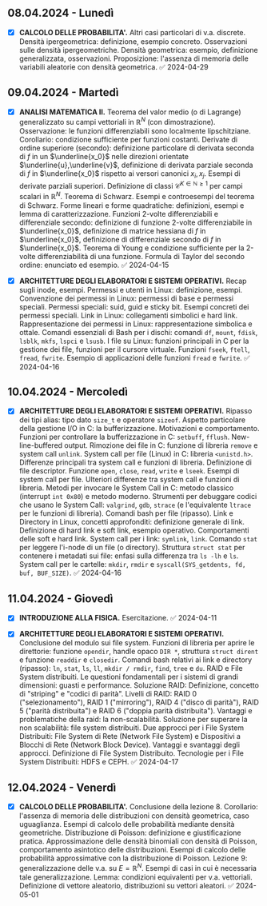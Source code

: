 ## 08.04.2024 - Lunedì
- [x] **CALCOLO DELLE PROBABILITA'.** Altri casi particolari di v.a. discrete. Densità ipergeometrica: definizione, esempio concreto. Osservazioni sulle densità ipergeometriche. Densità geometrica: esempio, definizione generalizzata, osservazioni. Proposizione: l'assenza di memoria delle variabili aleatorie con densità geometrica. ✅ 2024-04-29

## 09.04.2024 - Martedì
- [x] **ANALISI MATEMATICA II.** Teorema del valor medio (o di Lagrange) generalizzato su campi vettoriali in $\mathbb{R}^N$ (con dimostrazione). Osservazione: le funzioni differenziabili sono localmente lipschitziane. Corollario: condizione sufficiente per funzioni costanti. Derivate di ordine superiore (secondo): definizione particolare di derivata seconda di $f$ in un $\underline{x_0}$ nelle direzioni orientate $\underline{u},\underline{v}$, definizione di derivata parziale seconda di $f$ in $\underline{x_0}$ rispetto ai versori canonici $x_i, x_j$. Esempi di derivate parziali superiori. Definizione di classi $\mathcal{C}^{K \in \mathbb{N} \geq 1}$ per campi scalari in $\mathbb{R}^N$. Teorema di Schwarz. Esempi e controesempi del teorema di Schwarz. Forme lineari e forme quadratiche: definizioni, esempi e lemma di caratterizzazione. Funzioni 2-volte differenziabili e differenziale secondo: definizione di funzione 2-volte differenziabile in $\underline{x_0}$, definizione di matrice hessiana di $f$ in $\underline{x_0}$, definizione di differenziale secondo di $f$ in $\underline{x_0}$. Teorema di Young e condizione sufficiente per la 2-volte differenziabilità di una funzione. Formula di Taylor del secondo ordine: enunciato ed esempio. ✅ 2024-04-15

- [x] **ARCHITETTURE DEGLI ELABORATORI E SISTEMI OPERATIVI.** Recap sugli inode, esempi. Permessi e utenti in Linux: definizione, esempi. Convenzione dei permessi in Linux: permessi di base e permessi speciali. Permessi speciali: suid, guid e sticky bit. Esempi concreti dei permessi speciali. Link in Linux: collegamenti simbolici e hard link. Rappresentazione dei permessi in Linux: rappresentazione simbolica e ottale. Comandi essenziali di Bash per i dischi: comandi `df`, `mount`, `fdisk`, `lsblk`, `mkfs`, `lspci` e `lsusb`. I file su Linux: funzioni principali in C per la gestione dei file, funzioni per il cursore virtuale. Funzioni `fseek`, `ftell`, `fread`, `fwrite`. Esempio di applicazioni delle funzioni `fread` e `fwrite`. ✅ 2024-04-16

## 10.04.2024 - Mercoledì
- [x] **ARCHITETTURE DEGLI ELABORATORI E SISTEMI OPERATIVI.** Ripasso dei tipi alias: tipo dato `size_t` e operatore `sizeof`. Aspetto particolare della gestione I/O in C: la bufferizzazione. Motivazioni e comportamento. Funzioni per controllare la bufferizzazione in C: `setbuff`, `fflush`. New-line-buffered output. Rimozione dei file in C: funzione di libreria `remove` e system call `unlink`. System call per file (Linux) in C: libreria `<unistd.h>`. Differenze principali tra system call e funzioni di libreria. Definizione di file descriptor. Funzione `open`, `close`, `read`, `write` e `lseek`. Esempi di system call per file. Ulteriori differenze tra system call e funzioni di libreria. Metodi per invocare le System Call in C: metodo classico (interrupt `int 0x80`) e metodo moderno. Strumenti per debuggare codici che usano le System Call: `valgrind`, `gdb`, `strace` (e l'equivalente `ltrace` per le funzioni di libreria). Comandi bash per file (ripasso). Link e Directory in Linux, concetti approfonditi: definizione generale di link. Definizione di hard link e soft link, esempio operativo. Comportamenti delle soft e hard link. System call per i link: `symlink`, `link`. Comando `stat` per leggere l'i-node di un file (o directory). Struttura `struct stat` per contenere i metadati sui file: enfasi sulla differenza tra `ls -lh` e `ls`. System call per le cartelle: `mkdir`, `rmdir` e `syscall(SYS_getdents, fd, buf, BUF_SIZE)`. ✅ 2024-04-16

## 11.04.2024 - Giovedì
- [x] **INTRODUZIONE ALLA FISICA.** Esercitazione. ✅ 2024-04-11

- [x] **ARCHITETTURE DEGLI ELABORATORI E SISTEMI OPERATIVI.** Conclusione del modulo sui file system. Funzioni di libreria per aprire le direttorie: funzione `opendir`, handle opaco `DIR *`, struttura `struct dirent` e funzione `readdir` e `closedir`. Comandi bash relativi ai link e directory (ripasso): `ln`, `stat`, `ls`, `ll`, `mkdir / rmdir`, `find`, `tree` e `du`. RAID e File System distribuiti. Le questioni fondamentali per i sistemi di grandi dimensioni: guasti e performance. Soluzione RAID: Definizione, concetto di "striping" e "codici di parità". Livelli di RAID: RAID 0 ("selezionamento"), RAID 1 ("mirroring"), RAID 4 ("disco di parità"), RAID 5 ("parità distribuita") e RAID 6 ("doppia parità distribuita"). Vantaggi e problematiche della raid: la non-scalabilità. Soluzione per superare la non scalabilità: file system distribuiti. Due approcci per i File System Distribuiti: File System di Rete (Network File System) e Dispositivi a Blocchi di Rete (Network Block Device). Vantaggi e svantaggi degli approcci. Definizione di File System Distribuito. Tecnologie per i File System Distribuiti: HDFS e CEPH. ✅ 2024-04-17

## 12.04.2024 - Venerdì
- [x] **CALCOLO DELLE PROBABILITA'.** Conclusione della lezione 8. Corollario: l'assenza di memoria delle distribuzioni con densità geometrica, caso uguaglianza. Esempi di calcolo delle probabilità mediante densità geometriche. Distribuzione di Poisson: definizione e giustificazione pratica. Approssimazione delle densità binomiali con densità di Poisson, comportamento asintotico delle distribuzioni. Esempi di calcolo delle probabilità approssimative con la distribuzione di Poisson. Lezione 9: generalizzazione delle v.a. su $E=\mathbb{R}^N$. Esempi di casi in cui è necessaria tale generalizzazione. Lemma: condizioni equivalenti per v.a. vettoriali. Definizione di vettore aleatorio, distribuzioni su vettori aleatori. ✅ 2024-05-01
